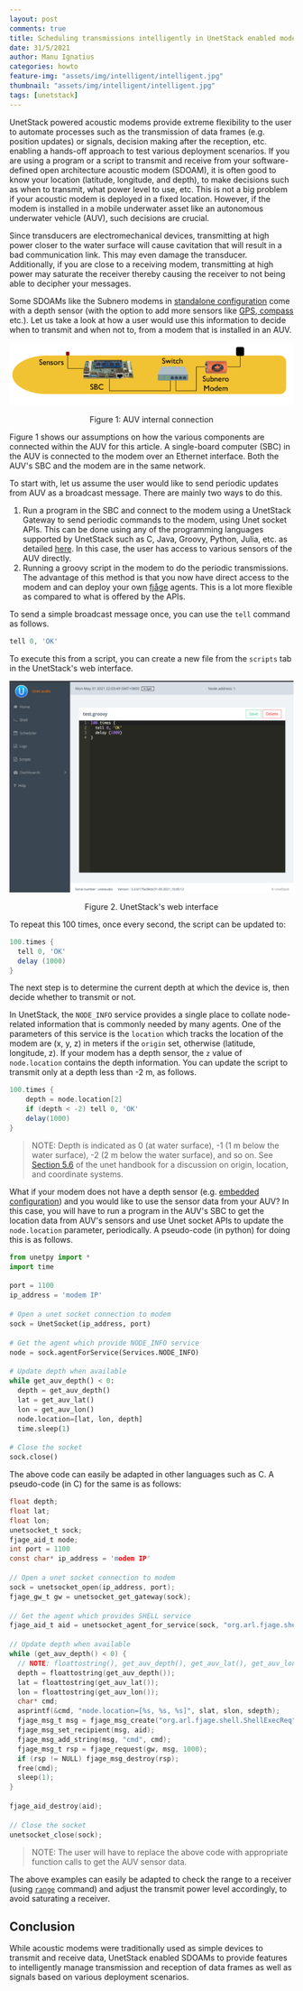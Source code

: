 ```yaml
---
layout: post
comments: true
title: Scheduling transmissions intelligently in UnetStack enabled modems
date: 31/5/2021
author: Manu Ignatius
categories: howto
feature-img: "assets/img/intelligent/intelligent.jpg"
thumbnail: "assets/img/intelligent/intelligent.jpg"
tags: [unetstack]
---
```


UnetStack powered acoustic modems provide extreme flexibility to the user to automate processes such as the transmission of data frames (e.g. position updates) or signals, decision making after the reception, etc. enabling a hands-off approach to test various deployment scenarios. If you are using a program or a script to transmit and receive from your software-defined open architecture acoustic modem (SDOAM), it is often good to know your location (latitude, longitude, and depth), to make decisions such as when to transmit, what power level to use, etc. This is not a big problem if your acoustic modem is deployed in a fixed location. However, if the modem is installed in a mobile underwater asset like an autonomous underwater vehicle (AUV), such decisions are crucial.

Since transducers are electromechanical devices, transmitting at high power closer to the water surface will cause cavitation that will result in a bad communication link. This may even damage the transducer. Additionally, if you are close to a receiving modem, transmitting at high power may saturate the receiver thereby causing the receiver to not being able to decipher your messages.

Some SDOAMs like the Subnero modems in [standalone configuration](https://subnero.com/products/wnc-m25mss3.html) come with a depth sensor (with the option to add more sensors like [GPS, compass](https://subnero.com/products/sensors.html) etc.). Let us take a look at how a user would use this information to decide when to transmit and when not to, from a modem that is installed in an AUV.

<p align="center"><img src="../assets/img/intelligent/auv.png"></p>
<p align="center">Figure 1: AUV internal connection</p>


Figure 1 shows our assumptions on how the various components are connected within the AUV for this article. A single-board computer (SBC) in the AUV is connected to the modem over an Ethernet interface. Both the AUV's SBC and the modem are in the same network.

To start with, let us assume the user would like to send periodic updates from AUV as a broadcast message. There are mainly two ways to do this.

1. Run a program in the SBC and connect to the modem using a UnetStack Gateway to send periodic commands to the modem, using Unet socket APIs. This can be done using any of the programming languages supported by UnetStack such as C, Java, Groovy, Python, Julia, etc. as detailed [here](https://unetstack.net/handbook/unet-handbook_unetsocket_api.html). In this case, the user has access to various sensors of the AUV directly.
2. Running a groovy script in the modem to do the periodic transmissions. The advantage of this method is that you now have direct access to the modem and can deploy your own [fjåge](https://github.com/org-arl/fjage) agents. This is a lot more flexible as compared to what is offered by the APIs.

To send a simple broadcast message once, you can use the `tell` command as follows.

```groovy
tell 0, 'OK'
```

To execute this from a script, you can create a new file from the `scripts` tab in the UnetStack's web interface.

<p align="center"><img src="../assets/img/intelligent/script-ui.png"></p>
<p align="center">Figure 2. UnetStack's web interface</p>


To repeat this 100 times, once every second, the script can be updated to:

```groovy
100.times {
  tell 0, 'OK'
  delay (1000)
}
```

The next step is to determine the current depth at which the device is, then decide whether to transmit or not.

In UnetStack, the `NODE_INFO` service provides a single place to collate node-related information that is commonly needed by many agents. One of the parameters of this service is the `location` which tracks the location of the modem are (x, y, z) in meters if the `origin` set, otherwise (latitude, longitude, z). If your modem has a depth sensor, the `z` value of `node.location` contains the depth information. You can update the script to transmit only at a depth less than -2 m, as follows.

```groovy
100.times {
    depth = node.location[2]
    if (depth < -2) tell 0, 'OK'
    delay(1000)
}
```

> NOTE: Depth is indicated as 0 (at water surface), -1 (1 m below the water surface), -2 (2 m below the water surface), and so on. See [Section 5.6](https://unetstack.net/handbook/unet-handbook_setting_up_small_networks.html#_node_locations_coordinate_systems) of the unet handbook for a discussion on origin, location, and coordinate systems.

What if your modem does not have a depth sensor (e.g. [embedded configuration](https://subnero.com/products/wnc-m25mse3.html)) and you would like to use the sensor data from your AUV? In this case, you will have to run a program in the AUV's SBC to get the location data from AUV's sensors and use Unet socket APIs to update the `node.location` parameter, periodically. A pseudo-code (in python) for doing this is as follows. 

```python
from unetpy import *
import time

port = 1100
ip_address = 'modem IP'

# Open a unet socket connection to modem
sock = UnetSocket(ip_address, port)

# Get the agent which provide NODE_INFO service
node = sock.agentForService(Services.NODE_INFO)

# Update depth when available
while get_auv_depth() < 0:
  depth = get_auv_depth()
  lat = get_auv_lat()
  lon = get_auv_lon()
  node.location=[lat, lon, depth]
  time.sleep(1)

# Close the socket
sock.close()
```

The above code can easily be adapted in other languages such as C. A pseudo-code (in C) for the same is as follows:

```c
float depth;
float lat;
float lon;
unetsocket_t sock;
fjage_aid_t node;
int port = 1100
const char* ip_address = 'modem IP'

// Open a unet socket connection to modem
sock = unetsocket_open(ip_address, port);
fjage_gw_t gw = unetsocket_get_gateway(sock);

// Get the agent which provides SHELL service
fjage_aid_t aid = unetsocket_agent_for_service(sock, "org.arl.fjage.shell.Services.SHELL");

// Update depth when available
while (get_auv_depth() < 0) {
  // NOTE: floattostring(), get_auv_depth(), get_auv_lat(), get_auv_lon() to be implemented by user
  depth = floattostring(get_auv_depth()); 
  lat = floattostring(get_auv_lat());
  lon = floattostring(get_auv_lon());
  char* cmd;
  asprintf(&cmd, "node.location=[%s, %s, %s]", slat, slon, sdepth);
  fjage_msg_t msg = fjage_msg_create("org.arl.fjage.shell.ShellExecReq", FJAGE_REQUEST);
  fjage_msg_set_recipient(msg, aid);
  fjage_msg_add_string(msg, "cmd", cmd);
  fjage_msg_t rsp = fjage_request(gw, msg, 1000);
  if (rsp != NULL) fjage_msg_destroy(rsp);
  free(cmd);
  sleep(1);
}

fjage_aid_destroy(aid);

// Close the socket
unetsocket_close(sock);
```

> NOTE: The user will have to replace the above code with appropriate function calls to get the AUV sensor data.

The above examples can easily be adapted to check the range to a receiver (using [`range`](https://unetstack.net/handbook/unet-handbook_ranging_and_synchronization.html) command) and adjust the transmit power level accordingly, to avoid saturating a receiver.

## Conclusion

While acoustic modems were traditionally used as simple devices to transmit and receive data, UnetStack enabled SDOAMs to provide features to intelligently manage transmission and reception of data frames as well as signals based on various deployment scenarios.
